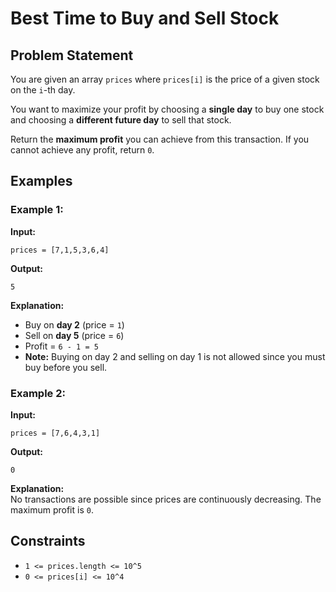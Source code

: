 # Best Time to Buy and Sell Stock

## Problem Statement

You are given an array `prices` where `prices[i]` is the price of a given stock on the `i`-th day.

You want to maximize your profit by choosing a **single day** to buy one stock and choosing a **different future day** to sell that stock.

Return the **maximum profit** you can achieve from this transaction. If you cannot achieve any profit, return `0`.

## Examples

### Example 1:
**Input:**
```plaintext
prices = [7,1,5,3,6,4]
```
**Output:**
```plaintext
5
```
**Explanation:**  
- Buy on **day 2** (price = `1`)  
- Sell on **day 5** (price = `6`)  
- Profit = `6 - 1 = 5`  
- **Note:** Buying on day 2 and selling on day 1 is not allowed since you must buy before you sell.

### Example 2:
**Input:**
```plaintext
prices = [7,6,4,3,1]
```
**Output:**
```plaintext
0
```
**Explanation:**  
No transactions are possible since prices are continuously decreasing. The maximum profit is `0`.

## Constraints
- `1 <= prices.length <= 10^5`
- `0 <= prices[i] <= 10^4`